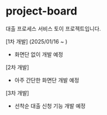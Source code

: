 # project-board
대출 프로세스 서비스 토이 프로젝트입니다.

[1차 개발] (2025/01/16 ~ )
- 화면단 없이 개발 예정

[2차 개발]
- 아주 간단한 화면단 개발 예정

[3차 개발]
- 선착순 대출 신청 기능 개발 예정

